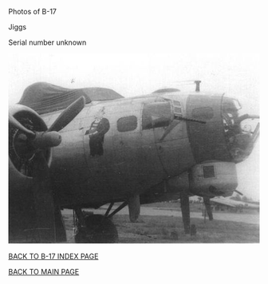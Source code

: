 
Photos of B-17






 




Jiggs  

Serial number unknown  
  

![](Jiggs.jpg)  
  

[BACK TO B-17 INDEX PAGE](000b17s.md)  

[BACK TO MAIN PAGE](index.html)


